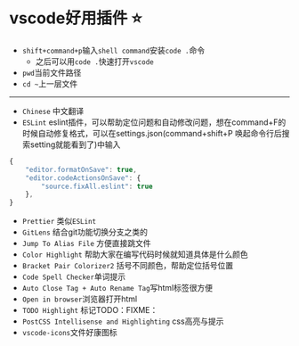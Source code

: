 # vscode好用插件 :star:
- `shift+command+p`输入`shell command`安装`code .`命令
  - 之后可以用`code .`快速打开`vscode`
- `pwd`当前文件路径
- `cd ~`上一层文件
***
- `Chinese` 中文翻译
- `ESLint`
eslint插件，可以帮助定位问题和自动修改问题，想在command+F的时候自动修复格式，可以在settings.json(command+shift+P 唤起命令行后搜索setting就能看到了)中输入
```js
{
    "editor.formatOnSave": true,
    "editor.codeActionsOnSave": {
        "source.fixAll.eslint": true
    },
}
```
- `Prettier` 类似`ESLint`
- `GitLens` 结合git功能切换分支之类的
- `Jump To Alias File` 方便直接跳文件
- `Color Highlight` 帮助大家在编写代码时候就知道具体是什么颜色
- `Bracket Pair Colorizer2` 括号不同颜色，帮助定位括号位置
- `Code Spell Checker`单词提示
- `Auto Close Tag + Auto Rename Tag`写html标签很方便
- `Open in browser`浏览器打开html
- `TODO Highlight` 标记TODO：FIXME：
- `PostCSS Intellisense and Highlighting` css高亮与提示
- `vscode-icons`文件好康图标
